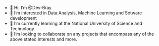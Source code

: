 - 👋 Hi, I’m @Dev-Bray
- 👀 I’m interested in Data Analysis, Machine Learning  and Sotware development
- 🌱 I’m currently learning at the National University of Science and Technology
- 💞️ I’m looking to collaborate on any projects that encompass any of the above stated interests and more.



<!---
Dev-Bray/Dev-Bray is a ✨ special ✨ repository because its `README.md` (this file) appears on your GitHub profile.
You can click the Preview link to take a look at your changes.
--->
